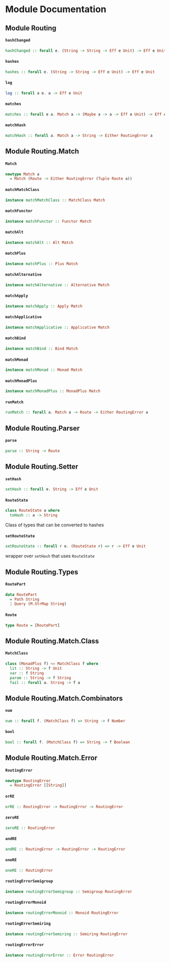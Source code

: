 # Module Documentation

## Module Routing

#### `hashChanged`

``` purescript
hashChanged :: forall e. (String -> String -> Eff e Unit) -> Eff e Unit
```


#### `hashes`

``` purescript
hashes :: forall e. (String -> String -> Eff e Unit) -> Eff e Unit
```


#### `log`

``` purescript
log :: forall a e. a -> Eff e Unit
```


#### `matches`

``` purescript
matches :: forall e a. Match a -> (Maybe a -> a -> Eff e Unit) -> Eff e Unit
```


#### `matchHash`

``` purescript
matchHash :: forall a. Match a -> String -> Either RoutingError a
```



## Module Routing.Match

#### `Match`

``` purescript
newtype Match a
  = Match (Route -> Either RoutingError (Tuple Route a))
```


#### `matchMatchClass`

``` purescript
instance matchMatchClass :: MatchClass Match
```


#### `matchFunctor`

``` purescript
instance matchFunctor :: Functor Match
```


#### `matchAlt`

``` purescript
instance matchAlt :: Alt Match
```


#### `matchPlus`

``` purescript
instance matchPlus :: Plus Match
```


#### `matchAlternative`

``` purescript
instance matchAlternative :: Alternative Match
```


#### `matchApply`

``` purescript
instance matchApply :: Apply Match
```


#### `matchApplicative`

``` purescript
instance matchApplicative :: Applicative Match
```


#### `matchBind`

``` purescript
instance matchBind :: Bind Match
```


#### `matchMonad`

``` purescript
instance matchMonad :: Monad Match
```


#### `matchMonadPlus`

``` purescript
instance matchMonadPlus :: MonadPlus Match
```


#### `runMatch`

``` purescript
runMatch :: forall a. Match a -> Route -> Either RoutingError a
```



## Module Routing.Parser

#### `parse`

``` purescript
parse :: String -> Route
```



## Module Routing.Setter

#### `setHash`

``` purescript
setHash :: forall e. String -> Eff e Unit
```


#### `RouteState`

``` purescript
class RouteState a where
  toHash :: a -> String
```

Class of types that can be converted to hashes 

#### `setRouteState`

``` purescript
setRouteState :: forall r e. (RouteState r) => r -> Eff e Unit
```

wrapper over `setHash` that uses `RouteState`


## Module Routing.Types

#### `RoutePart`

``` purescript
data RoutePart
  = Path String
  | Query (M.StrMap String)
```


#### `Route`

``` purescript
type Route = [RoutePart]
```



## Module Routing.Match.Class

#### `MatchClass`

``` purescript
class (MonadPlus f) <= MatchClass f where
  lit :: String -> f Unit
  var :: f String
  param :: String -> f String
  fail :: forall a. String -> f a
```



## Module Routing.Match.Combinators

#### `num`

``` purescript
num :: forall f. (MatchClass f) => String -> f Number
```


#### `bool`

``` purescript
bool :: forall f. (MatchClass f) => String -> f Boolean
```



## Module Routing.Match.Error

#### `RoutingError`

``` purescript
newtype RoutingError
  = RoutingError [[String]]
```


#### `orRE`

``` purescript
orRE :: RoutingError -> RoutingError -> RoutingError
```


#### `zeroRE`

``` purescript
zeroRE :: RoutingError
```


#### `andRE`

``` purescript
andRE :: RoutingError -> RoutingError -> RoutingError
```


#### `oneRE`

``` purescript
oneRE :: RoutingError
```


#### `routingErrorSemigroup`

``` purescript
instance routingErrorSemigroup :: Semigroup RoutingError
```


#### `routingErrorMonoid`

``` purescript
instance routingErrorMonoid :: Monoid RoutingError
```


#### `routingErrorSemiring`

``` purescript
instance routingErrorSemiring :: Semiring RoutingError
```


#### `routingErrorError`

``` purescript
instance routingErrorError :: Error RoutingError
```




